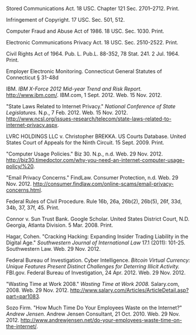 


Stored Communications Act. 18 USC. Chapter 121 Sec. 2701–2712. Print.

Infringement of Copyright. 17 USC. Sec. 501, 512.

Computer Fraud and Abuse Act of 1986. 18 USC. Sec. 1030. Print.

Electronic Communications Privacy Act. 18 USC. Sec. 2510-2522. Print.

Civil Rights Act of 1964. Pub. L. Pub.L. 88-352, 78 Stat. 241. 2 Jul. 1964. Print.

Employer Electronic Monitoring. Connecticut General Statutes of Connecticut § 31-48d

IBM. _IBM X-Force 2012 Mid-year Trend and Risk Report._ http://www.ibm.com/. 
    IBM.com, 1 Sept. 2012. Web. 15 Nov. 2012.


"State Laws Related to Internet Privacy." _National Conference of State Legislatures._
    N.p., 7 Feb. 2012. Web. 15 Nov. 2012. 
    <http://www.ncsl.org/issues-research/telecom/state-laws-related-to-internet-privacy.aspx>.

LVRC HOLDINGS LLC v. Christopher BREKKA. US Courts Database. United States 
    Court of Appeals for the Ninth Circuit. 15 Sept. 2009. Print.


"Computer Usage Policies." Biz 30. N.p., n.d. Web. 29 Nov. 2012. 
    <http://biz30.timedoctor.com/why-you-need-an-internet-computer-usage-policy/%20>.


"Email Privacy Concerns." FindLaw. Consumer Protection, n.d. Web. 29 Nov. 2012. 
    <http://consumer.findlaw.com/online-scams/email-privacy-concerns.html>.

Federal Rules of Civil Procedure. Rule 16b, 26a, 26b(2), 26b(5), 26f, 33d,
    34b, 37, 37f, 45. Print.


Connor v. Sun Trust Bank. Google Scholar. United States District Court, N.D. Georgia, 
    Atlanta Division. 5 Mar. 2008. Print.

Hagar, Cohen. "Cracking Hacking: Expanding Insider Trading Liability in the Digital 
    Age." _Southwestern Journal of International Law_ 17.1 (2011): 101-25. 
    Southwestern Law. Web. 29 Nov. 2012.

Federal Bureau of Investigation. Cyber Intelligence. _Bitcoin Virtual Currency: Unique 
    Features Present Distinct Challenges for Deterring Illicit Activity._ FBI.gov. 
    Federal Bureau of Investigation, 24 Apr. 2012. Web. 29 Nov. 2012.

"Wasting Time at Work 2008." _Wasting Time at Work 2008._ Salary.com, 2008. Web. 29 
    Nov. 2012. <http://www.salary.com/Articles/ArticleDetail.asp?part=par1083>.

Sozo Firm. "How Much Time Do Your Employees Waste on the Internet?" _Andrew Jensen._ 
    Andrew Jensen Consultant, 21 Oct. 2010. Web. 29 Nov. 2012. 
    <http://www.andrewjensen.net/do-your-employees-waste-time-on-the-internet/>.

